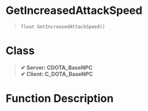 # GetIncreasedAttackSpeed
> `float GetIncreasedAttackSpeed()`
# Class
> __✔ Server: CDOTA_BaseNPC__  
> __✔ Client: C_DOTA_BaseNPC__  
# Function Description

